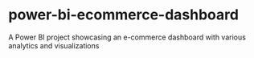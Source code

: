 # power-bi-ecommerce-dashboard
A Power BI project showcasing an e-commerce dashboard with various analytics and visualizations
